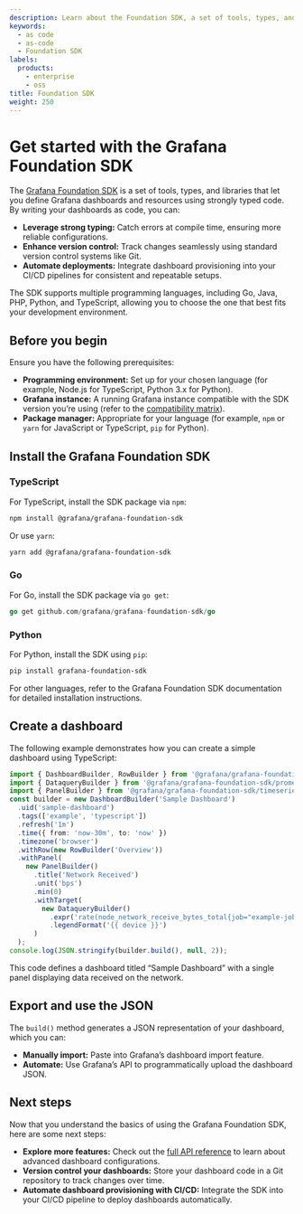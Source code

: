 ```yaml
---
description: Learn about the Foundation SDK, a set of tools, types, and libraries for defining Grafana dashboards and resources.
keywords:
  - as code
  - as-code
  - Foundation SDK
labels:
  products:
    - enterprise
    - oss
title: Foundation SDK
weight: 250
---
```


# Get started with the Grafana Foundation SDK

The [Grafana Foundation SDK](https://github.com/grafana/grafana-foundation-sdk) is a set of tools, types, and libraries that let you define Grafana dashboards and resources using strongly typed code. By writing your dashboards as code, you can:

- **Leverage strong typing:** Catch errors at compile time, ensuring more reliable configurations.
- **Enhance version control:** Track changes seamlessly using standard version control systems like Git.
- **Automate deployments:** Integrate dashboard provisioning into your CI/CD pipelines for consistent and repeatable setups.

The SDK supports multiple programming languages, including Go, Java, PHP, Python, and TypeScript, allowing you to choose the one that best fits your development environment.

## Before you begin

Ensure you have the following prerequisites:

- **Programming environment:** Set up for your chosen language (for example, Node.js for TypeScript, Python 3.x for Python).
- **Grafana instance:** A running Grafana instance compatible with the SDK version you’re using (refer to the [compatibility matrix](https://github.com/grafana/grafana-foundation-sdk#navigating-the-sdk)).
- **Package manager:** Appropriate for your language (for example, `npm` or `yarn` for JavaScript or TypeScript, `pip` for Python).

## Install the Grafana Foundation SDK

### TypeScript

For TypeScript, install the SDK package via `npm`:

```bash
npm install @grafana/grafana-foundation-sdk
```

Or use `yarn`:

```bash
yarn add @grafana/grafana-foundation-sdk
```

### Go

For Go, install the SDK package via `go get`:

```go
go get github.com/grafana/grafana-foundation-sdk/go
```

### Python

For Python, install the SDK using `pip`:

```bash
pip install grafana-foundation-sdk
```

For other languages, refer to the Grafana Foundation SDK documentation for detailed installation instructions.

## Create a dashboard

The following example demonstrates how you can create a simple dashboard using TypeScript:

```typescript
import { DashboardBuilder, RowBuilder } from '@grafana/grafana-foundation-sdk/dashboard';
import { DataqueryBuilder } from '@grafana/grafana-foundation-sdk/prometheus';
import { PanelBuilder } from '@grafana/grafana-foundation-sdk/timeseries';
const builder = new DashboardBuilder('Sample Dashboard')
  .uid('sample-dashboard')
  .tags(['example', 'typescript'])
  .refresh('1m')
  .time({ from: 'now-30m', to: 'now' })
  .timezone('browser')
  .withRow(new RowBuilder('Overview'))
  .withPanel(
    new PanelBuilder()
      .title('Network Received')
      .unit('bps')
      .min(0)
      .withTarget(
        new DataqueryBuilder()
          .expr('rate(node_network_receive_bytes_total{job="example-job", device!="lo"}[$__rate_interval]) * 8')
          .legendFormat('{{ device }}')
      )
  );
console.log(JSON.stringify(builder.build(), null, 2));
```

This code defines a dashboard titled “Sample Dashboard” with a single panel displaying data received on the network.

## Export and use the JSON

The `build()` method generates a JSON representation of your dashboard, which you can:

- **Manually import:** Paste into Grafana’s dashboard import feature.
- **Automate:** Use Grafana’s API to programmatically upload the dashboard JSON.

## Next steps

Now that you understand the basics of using the Grafana Foundation SDK, here are some next steps:

- **Explore more features:** Check out the [full API reference](https://grafana.github.io/grafana-foundation-sdk/) to learn about advanced dashboard configurations.
- **Version control your dashboards:** Store your dashboard code in a Git repository to track changes over time.
- **Automate dashboard provisioning with CI/CD:** Integrate the SDK into your CI/CD pipeline to deploy dashboards automatically.

